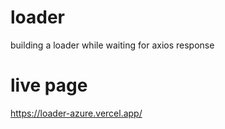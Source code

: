 # loader
building a loader while waiting for axios response
# live page 
https://loader-azure.vercel.app/
